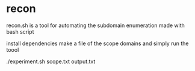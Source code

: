 # recon
recon.sh is a tool for automating the subdomain enumeration made with bash script 

install dependencies 
make a file of the scope domains and simply run the toool

./experiment.sh scope.txt output.txt 

